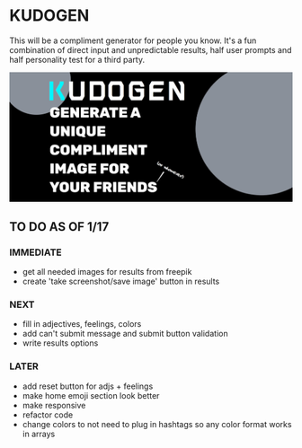 # KUDOGEN

This will be a compliment generator for people you know. It's a fun combination of direct input and unpredictable results, half user prompts and half personality test for a third party.

![screenshot](./home-screenshot.jpg "home top screenshot")

## TO DO AS OF 1/17

### IMMEDIATE

- get all needed images for results from freepik
- create 'take screenshot/save image' button in results

### NEXT

- fill in adjectives, feelings, colors
- add can't submit message and submit button validation
- write results options

### LATER

- add reset button for adjs + feelings
- make home emoji section look better
- make responsive
- refactor code
- change colors to not need to plug in hashtags so any color format works in arrays
